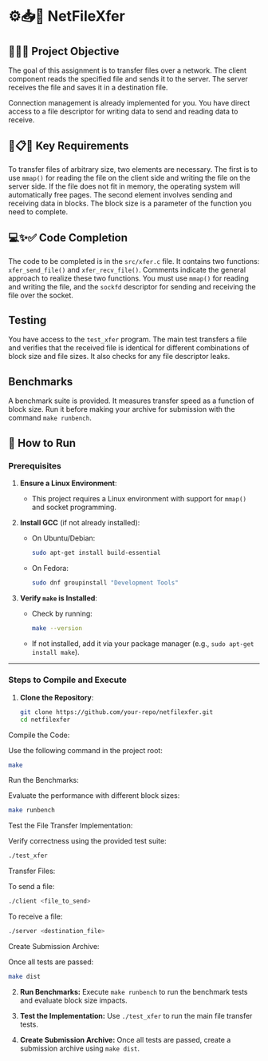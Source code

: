 # ⚙️📥🧰 NetFileXfer

## 🎯📝🚀 Project Objective
The goal of this assignment is to transfer files over a network. The client component reads the specified file and sends it to the server. The server receives the file and saves it in a destination file.

Connection management is already implemented for you. You have direct access to a file descriptor for writing data to send and reading data to receive.

## 🔑📋✅ Key Requirements
To transfer files of arbitrary size, two elements are necessary. The first is to use `mmap()` for reading the file on the client side and writing the file on the server side. If the file does not fit in memory, the operating system will automatically free pages. The second element involves sending and receiving data in blocks. The block size is a parameter of the function you need to complete.

## 💻✨✅ Code Completion
The code to be completed is in the `src/xfer.c` file. It contains two functions: `xfer_send_file()` and `xfer_recv_file()`. Comments indicate the general approach to realize these two functions. You must use `mmap()` for reading and writing the file, and the `sockfd` descriptor for sending and receiving the file over the socket.

## Testing
You have access to the `test_xfer` program. The main test transfers a file and verifies that the received file is identical for different combinations of block size and file sizes. It also checks for any file descriptor leaks.

## Benchmarks
A benchmark suite is provided. It measures transfer speed as a function of block size. Run it before making your archive for submission with the command `make runbench`.

## 🚀 How to Run

### Prerequisites
1. **Ensure a Linux Environment**:
   - This project requires a Linux environment with support for `mmap()` and socket programming.
   
2. **Install GCC** (if not already installed):
   - On Ubuntu/Debian:
     ```bash
     sudo apt-get install build-essential
     ```
   - On Fedora:
     ```bash
     sudo dnf groupinstall "Development Tools"
     ```

3. **Verify `make` is Installed**:
   - Check by running:
     ```bash
     make --version
     ```
   - If not installed, add it via your package manager (e.g., `sudo apt-get install make`).

---

### Steps to Compile and Execute

1. **Clone the Repository**:
   ```bash
   git clone https://github.com/your-repo/netfilexfer.git
   cd netfilexfer
   ```
Compile the Code:

Use the following command in the project root:
```bash
make
```
Run the Benchmarks:

Evaluate the performance with different block sizes:
```bash
make runbench
```
Test the File Transfer Implementation:

Verify correctness using the provided test suite:
```bash
./test_xfer
```
Transfer Files:

To send a file:
```bash
./client <file_to_send>
```
To receive a file:
```bash
./server <destination_file>
```
Create Submission Archive:

Once all tests are passed:
```bash
make dist
```
2. **Run Benchmarks:** Execute `make runbench` to run the benchmark tests and evaluate block size impacts.

3. **Test the Implementation:** Use `./test_xfer` to run the main file transfer tests.

4. **Create Submission Archive:** Once all tests are passed, create a submission archive using `make dist`.

